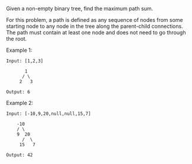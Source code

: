 Given a non-empty binary tree, find the maximum path sum.

For this problem, a path is defined as any sequence of nodes from some starting node to any node in the tree along the parent-child connections. The path must contain at least one node and does not need to go through the root.

Example 1:

```
Input: [1,2,3]

       1
      / \
     2   3

Output: 6
```

Example 2:

```
Input: [-10,9,20,null,null,15,7]

    -10
    / \
    9  20
      /  \
     15   7

Output: 42
```
